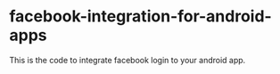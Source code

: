 # facebook-integration-for-android-apps
This is the code to integrate facebook login to your android app.
